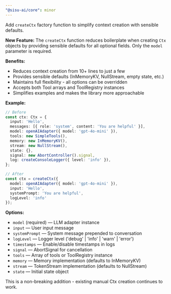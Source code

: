 ```yaml
---
"@sisu-ai/core": minor
---
```


Add `createCtx` factory function to simplify context creation with sensible defaults.

**New Feature:**
The `createCtx` function reduces boilerplate when creating `Ctx` objects by providing sensible defaults for all optional fields. Only the `model` parameter is required.

**Benefits:**
- Reduces context creation from 10+ lines to just a few
- Provides sensible defaults (InMemoryKV, NullStream, empty state, etc.)
- Maintains full flexibility - all options can be overridden
- Accepts both Tool arrays and ToolRegistry instances
- Simplifies examples and makes the library more approachable

**Example:**
```typescript
// Before
const ctx: Ctx = {
  input: 'Hello',
  messages: [{ role: 'system', content: 'You are helpful' }],
  model: openAIAdapter({ model: 'gpt-4o-mini' }),
  tools: new SimpleTools(),
  memory: new InMemoryKV(),
  stream: new NullStream(),
  state: {},
  signal: new AbortController().signal,
  log: createConsoleLogger({ level: 'info' }),
};

// After
const ctx = createCtx({
  model: openAIAdapter({ model: 'gpt-4o-mini' }),
  input: 'Hello',
  systemPrompt: 'You are helpful',
  logLevel: 'info'
});
```

**Options:**
- `model` (required) — LLM adapter instance
- `input` — User input message
- `systemPrompt` — System message prepended to conversation
- `logLevel` — Logger level ('debug' | 'info' | 'warn' | 'error')
- `timestamps` — Enable/disable timestamps in logs
- `signal` — AbortSignal for cancellation
- `tools` — Array of tools or ToolRegistry instance
- `memory` — Memory implementation (defaults to InMemoryKV)
- `stream` — TokenStream implementation (defaults to NullStream)
- `state` — Initial state object

This is a non-breaking addition - existing manual Ctx creation continues to work.